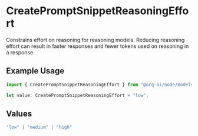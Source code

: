 # CreatePromptSnippetReasoningEffort

Constrains effort on reasoning for reasoning models. Reducing reasoning effort can result in faster responses and fewer tokens used on reasoning in a response.

## Example Usage

```typescript
import { CreatePromptSnippetReasoningEffort } from "@orq-ai/node/models/operations";

let value: CreatePromptSnippetReasoningEffort = "low";
```

## Values

```typescript
"low" | "medium" | "high"
```